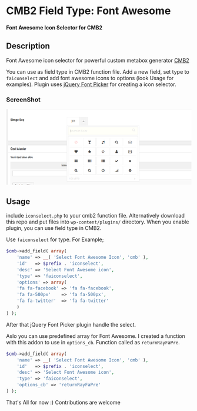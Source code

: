 # CMB2 Field Type: Font Awesome
#### Font Awesome Icon Selector for CMB2

## Description
Font Awesome icon selector for powerful custom metabox generator [CMB2](https://github.com/WebDevStudios/CMB2 "Custom Metaboxes and Fields for WordPress 2")

You can use as field type in CMB2 function file. Add a new field, set type to `faiconselect` and add font awesome icons to options (look Usage for examples). Plugin uses [jQuery Font Picker](https://codeb.it/fonticonpicker/) for creating a icon selector. 

### ScreenShot
![Image](screen1.png?raw=true)

## Usage

include `iconselect.php` to your cmb2 function file. Alternatively download this repo and put files into `wp-content/plugins/` directory. When you enable plugin, you can use field type in CMB2.

Use `faiconselect` for type. For Example;

```php
$cmb->add_field( array(
    'name' => __( 'Select Font Awesome Icon', 'cmb' ),
    'id'   => $prefix . 'iconselect',
    'desc' => 'Select Font Awesome icon',
    'type' => 'faiconselect',
    'options' => array(
	'fa fa-facebook' => 'fa fa-facebook',
	'fa fa-500px'  	 => 'fa fa-500px',
	'fa fa-twitter'	 => 'fa fa-twitter'
    )
) );
  ```
  After that jQuery Font Picker plugin handle the select. 
  
  Aslo you can use predefined array for Font Awesome. I created a function with this addon to use in `options_cb`. Function called as `returnRayFaPre`.
  
```php
$cmb->add_field( array(
    'name' => __( 'Select Font Awesome Icon', 'cmb' ),
    'id'   => $prefix . 'iconselect',
    'desc' => 'Select Font Awesome icon',
    'type' => 'faiconselect',
    'options_cb' => 'returnRayFaPre'
) );
  ```
  That's All for now :) Contributions are welcome
  

